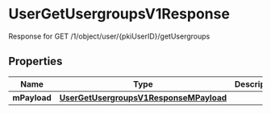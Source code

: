 

# UserGetUsergroupsV1Response

Response for GET /1/object/user/{pkiUserID}/getUsergroups

## Properties

| Name | Type | Description | Notes |
|------------ | ------------- | ------------- | -------------|
|**mPayload** | [**UserGetUsergroupsV1ResponseMPayload**](UserGetUsergroupsV1ResponseMPayload.md) |  |  |



